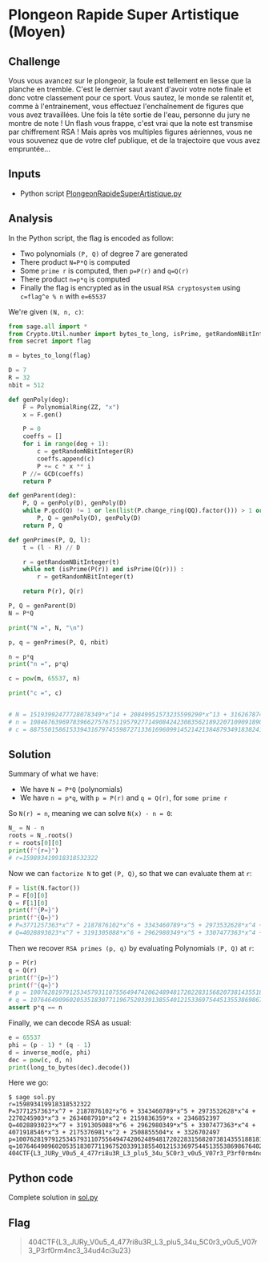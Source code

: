 # Plongeon Rapide Super Artistique (Moyen)

## Challenge
Vous vous avancez sur le plongeoir, la foule est tellement en liesse que la planche en tremble. C'est le dernier saut avant d'avoir votre note finale et donc votre classement pour ce sport. Vous sautez, le monde se ralentit et, comme à l'entrainement, vous effectuez l'enchaînement de figures que vous avez travaillées. Une fois la tête sortie de l'eau, personne du jury ne montre de note ! Un flash vous frappe, c'est vrai que la note est transmise par chiffrement RSA ! Mais après vos multiples figures aériennes, vous ne vous souvenez que de votre clef publique, et de la trajectoire que vous avez empruntée...

## Inputs
- Python script [PlongeonRapideSuperArtistique.py](./PlongeonRapideSuperArtistique.py)

## Analysis
In the Python script, the flag is encoded as follow:
- Two polynomials `(P, Q)` of degree 7 are generated
- There product `N=P*Q` is computed
- Some `prime r` is computed, then `p=P(r)` and `q=Q(r)`
- There product `n=p*q` is computed
- Finally the flag is encrypted as in the usual `RSA cryptosystem` using `c=flag^e % n` with `e=65537`

We're given `(N, n, c)`:

```python
from sage.all import *
from Crypto.Util.number import bytes_to_long, isPrime, getRandomNBitInteger
from secret import flag

m = bytes_to_long(flag)

D = 7
R = 32
nbit = 512

def genPoly(deg):
    F = PolynomialRing(ZZ, "x")
    x = F.gen()

    P = 0
    coeffs = []
    for i in range(deg + 1):
        c = getRandomNBitInteger(R)
        coeffs.append(c)
        P += c * x ** i
    P //= GCD(coeffs)
    return P

def genParent(deg):
    P, Q = genPoly(D), genPoly(D)
    while P.gcd(Q) != 1 or len(list(P.change_ring(QQ).factor())) > 1 or len(list(Q.change_ring(QQ).factor())) > 1 :
        P, Q = genPoly(D), genPoly(D)
    return P, Q

def genPrimes(P, Q, l):
    t = (l - R) // D

    r = getRandomNBitInteger(t)
    while not (isPrime(P(r)) and isPrime(Q(r))) :
        r = getRandomNBitInteger(t)

    return P(r), Q(r)

P, Q = genParent(D)
N = P*Q

print("N =", N, "\n")

p, q = genPrimes(P, Q, nbit)

n = p*q
print("n =", p*q)

c = pow(m, 65537, n)

print("c =", c)


# N = 15193992477728078349*x^14 + 20849951573235599290*x^13 + 31626787439292941810*x^12 + 41606030540518542243*x^11 + 51135239778172914618*x^10 + 54839205054373601768*x^9 + 61504808736544546256*x^8 + 69077638236743212818*x^7 + 53980744540731499013*x^6 + 48344582546079800218*x^5 + 37874750456914975063*x^4 + 28415628763501783372*x^3 + 19286832846769454663*x^2 + 13073046561885731511*x + 7807279729190335309 
# n = 108467639697839662757675119579277149084242308356218922071090918908615374948181781274150380885272044494446721088127180898926333391217444363867805503733024234462862873998737363236748030712385045260063783565046555205958369142785754700441856622886319553247371639123221105096296162808152357323029673800985543
# c = 88755015861533943167974559872713361696099145214213848793491838241022886852405120609704167406295045592769591587483471982775519184576012814288576845480957257644075924651736974849836538134802852128574442137122106558275855261092222278387967861419587133198657052818619203674183040801840364877770834201106835
```

## Solution
Summary of what we have:
- We have `N = P*Q` (polynomials)
- We have `n = p*q`, with `p = P(r)` and `q = Q(r)`, for `some prime r`

So `N(r) = n`, meaning we can solve `N(x) - n = 0`:

```python
N_ = N - n
roots = N_.roots()
r = roots[0][0]
print(f"{r=}")
# r=159893419918318532322
```

Now we can `factorize N` to get `(P, Q)`, so that we can evaluate them at `r`:

```python
F = list(N.factor())
P = F[0][0]
Q = F[1][0]
print(f"{P=}")
print(f"{Q=}")
# P=3771257363*x^7 + 2187876102*x^6 + 3343460789*x^5 + 2973532628*x^4 + 2270245903*x^3 + 2634087910*x^2 + 2159836359*x + 2346852397
# Q=4028893023*x^7 + 3191305088*x^6 + 2962980349*x^5 + 3307477363*x^4 + 4071918546*x^3 + 2175376981*x^2 + 2508855504*x + 3326702497
```

Then we recover `RSA primes (p, q)` by evaluating Polynomials `(P, Q)` at `r`:

```python
p = P(r)
q = Q(r)
print(f"{p=}")
print(f"{q=}")
# p = 10076281979125345793110755649474206248948172022831568207381435518818100577161414645614166125281560226051416962284748024933137721743515268088204851337547
# q = 10764649096020535183077119675203391385540121533697544513553869867640222203653837912726876047565054878376804285981622685628534935385815260002557373908469
assert p*q == n
```

Finally, we can decode RSA as usual:

```python
e = 65537
phi = (p - 1) * (q - 1)
d = inverse_mod(e, phi)
dec = pow(c, d, n)
print(long_to_bytes(dec).decode())
```

Here we go:
```console
$ sage sol.py
r=159893419918318532322
P=3771257363*x^7 + 2187876102*x^6 + 3343460789*x^5 + 2973532628*x^4 + 2270245903*x^3 + 2634087910*x^2 + 2159836359*x + 2346852397
Q=4028893023*x^7 + 3191305088*x^6 + 2962980349*x^5 + 3307477363*x^4 + 4071918546*x^3 + 2175376981*x^2 + 2508855504*x + 3326702497
p=10076281979125345793110755649474206248948172022831568207381435518818100577161414645614166125281560226051416962284748024933137721743515268088204851337547
q=10764649096020535183077119675203391385540121533697544513553869867640222203653837912726876047565054878376804285981622685628534935385815260002557373908469
404CTF{L3_JURy_V0u5_4_477ri8u3R_L3_plu5_34u_5C0r3_v0u5_V07r3_P3rf0rm4nc3_34ud4ci3u23}
```

## Python code
Complete solution in [sol.py](./sol.py)

## Flag
> 404CTF{L3_JURy_V0u5_4_477ri8u3R_L3_plu5_34u_5C0r3_v0u5_V07r3_P3rf0rm4nc3_34ud4ci3u23}
